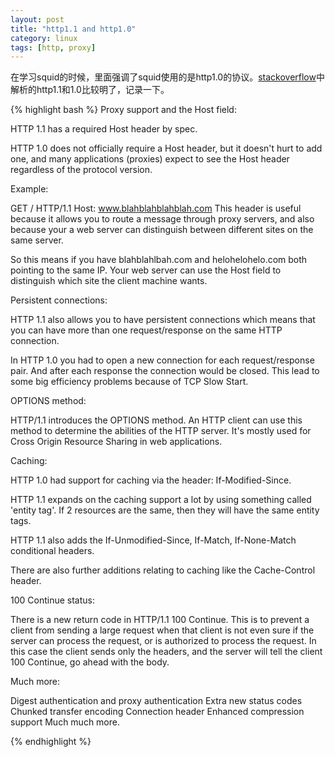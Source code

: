 ```yaml
---
layout: post
title: "http1.1 and http1.0"
category: linux
tags: [http, proxy]
---
```


在学习squid的时候，里面强调了squid使用的是http1.0的协议。[stackoverflow](http://stackoverflow.com/questions/246859/http-1-0-vs-1-1)中解析的http1.1和1.0比较明了，记录一下。

{% highlight bash %}
Proxy support and the Host field:

HTTP 1.1 has a required Host header by spec.

HTTP 1.0 does not officially require a Host header, but it doesn't hurt to add one, and many applications (proxies) expect to see the Host header regardless of the protocol version.

Example:

GET / HTTP/1.1
Host: www.blahblahblahblah.com
This header is useful because it allows you to route a message through proxy servers, and also because your a web server can distinguish between different sites on the same server.

So this means if you have blahblahlbah.com and helohelohelo.com both pointing to the same IP. Your web server can use the Host field to distinguish which site the client machine wants.

Persistent connections:

HTTP 1.1 also allows you to have persistent connections which means that you can have more than one request/response on the same HTTP connection.

In HTTP 1.0 you had to open a new connection for each request/response pair. And after each response the connection would be closed. This lead to some big efficiency problems because of TCP Slow Start.

OPTIONS method:

HTTP/1.1 introduces the OPTIONS method. An HTTP client can use this method to determine the abilities of the HTTP server. It's mostly used for Cross Origin Resource Sharing in web applications.

Caching:

HTTP 1.0 had support for caching via the header: If-Modified-Since.

HTTP 1.1 expands on the caching support a lot by using something called 'entity tag'. If 2 resources are the same, then they will have the same entity tags.

HTTP 1.1 also adds the If-Unmodified-Since, If-Match, If-None-Match conditional headers.

There are also further additions relating to caching like the Cache-Control header.

100 Continue status:

There is a new return code in HTTP/1.1 100 Continue. This is to prevent a client from sending a large request when that client is not even sure if the server can process the request, or is authorized to process the request. In this case the client sends only the headers, and the server will tell the client 100 Continue, go ahead with the body.

Much more:

Digest authentication and proxy authentication
Extra new status codes
Chunked transfer encoding
Connection header
Enhanced compression support
Much much more.

{% endhighlight %}
